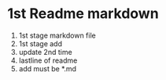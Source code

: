 # 1st Readme markdown 

1. 1st stage markdown file
2. 1st stage add
3. update 2nd time
4. lastline of readme
5. add must be *.md
